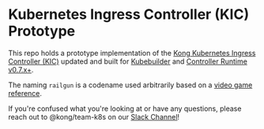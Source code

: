 # Kubernetes Ingress Controller (KIC) Prototype

This repo holds a prototype implementation of the [Kong Kubernetes Ingress Controller (KIC)][kic] updated and built for [Kubebuilder][kb] and [Controller Runtime v0.7.x+][ctrl].

The naming `railgun` is a codename used arbitrarily based on a [video game reference][q3].

If you're confused what you're looking at or have any questions, please reach out to @kong/team-k8s on our [Slack Channel][slack]!

[kic]:https://github.com/kong/kubernetes-ingress-controller
[kb]:https://github.com/kubernetes-sigs/kubebuilder
[ctrl]:https://github.com/kubernetes-sigs/controller-runtime/releases/tag/v0.7.0
[q3]:https://github.com/ioquake/ioq3
[slack]:https://app.slack.com/client/T0DS5NB27/C011RQPHDC7
